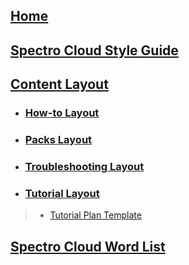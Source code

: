 
## [Home](https://github.com/rahulhazra97/Documentation-Guide/wiki)

## [Spectro Cloud Style Guide](https://github.com/rahulhazra97/Documentation-Guide/wiki/Spectro-Cloud-Style-Guide)

## [Content Layout](https://github.com/rahulhazra97/Documentation-Guide/wiki/Content-Layout)

- ### [How-to Layout](https://github.com/rahulhazra97/Documentation-Guide/wiki/How-to-Layout)

- ### [Packs Layout](https://github.com/rahulhazra97/Documentation-Guide/wiki/Packs-Layout)

- ### [Troubleshooting Layout](https://github.com/rahulhazra97/Documentation-Guide/wiki/Troubleshooting-Layout)

- ### [Tutorial Layout](https://github.com/rahulhazra97/Documentation-Guide/wiki/Tutorial-Layout)

> - [Tutorial Plan Template](https://github.com/rahulhazra97/Documentation-Guide/wiki/Tutorial-Plan-Template)

## [Spectro Cloud Word List](https://github.com/rahulhazra97/Documentation-Guide/wiki/Spectro-Cloud-Word-List)
